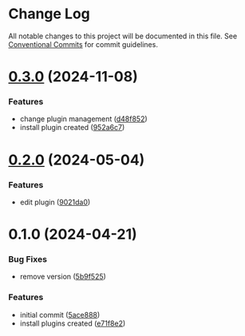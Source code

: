 # Change Log

All notable changes to this project will be documented in this file.
See [Conventional Commits](https://conventionalcommits.org) for commit guidelines.

# [0.3.0](https://github.com/ferusfax/ferusfax/compare/@ferusfax/types@0.2.0...@ferusfax/types@0.3.0) (2024-11-08)

### Features

- change plugin management ([d48f852](https://github.com/ferusfax/ferusfax/commit/d48f852f0487ef5903c6e115997900113a16c6c1))
- install plugin created ([952a6c7](https://github.com/ferusfax/ferusfax/commit/952a6c73f7de3b78ddf5bd7ab87edce8892e2975))

# [0.2.0](https://github.com/ferusfax/ferusfax/compare/@ferusfax/types@0.1.0...@ferusfax/types@0.2.0) (2024-05-04)

### Features

- edit plugin ([9021da0](https://github.com/ferusfax/ferusfax/commit/9021da06b9d387a707c3a6d21b99ae5df9e0000a))

# 0.1.0 (2024-04-21)

### Bug Fixes

- remove version ([5b9f525](https://github.com/ferusfax/ferusfax/commit/5b9f525ea997c3d22bb7fff003ef73e903a669a0))

### Features

- initial commit ([5ace888](https://github.com/ferusfax/ferusfax/commit/5ace8881e454294c3024b84550b283f925fd42bd))
- install plugins created ([e71f8e2](https://github.com/ferusfax/ferusfax/commit/e71f8e2c113edf6d391ff76b458170818fbde5f6))
